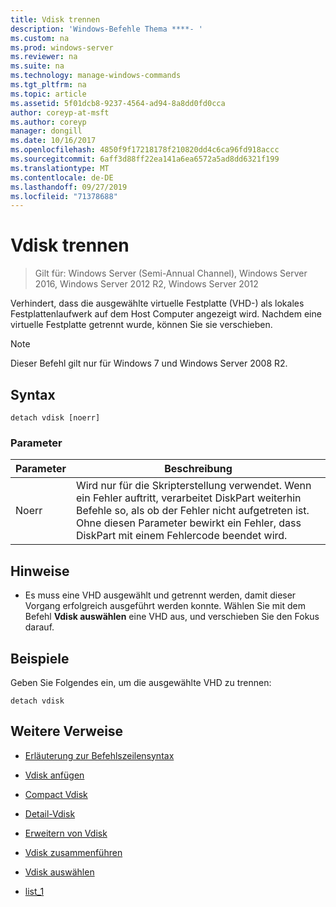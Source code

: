 ```yaml
---
title: Vdisk trennen
description: 'Windows-Befehle Thema ****- '
ms.custom: na
ms.prod: windows-server
ms.reviewer: na
ms.suite: na
ms.technology: manage-windows-commands
ms.tgt_pltfrm: na
ms.topic: article
ms.assetid: 5f01dcb8-9237-4564-ad94-8a8dd0fd0cca
author: coreyp-at-msft
ms.author: coreyp
manager: dongill
ms.date: 10/16/2017
ms.openlocfilehash: 4850f9f17218178f210820dd4c6ca96fd918accc
ms.sourcegitcommit: 6aff3d88ff22ea141a6ea6572a5ad8dd6321f199
ms.translationtype: MT
ms.contentlocale: de-DE
ms.lasthandoff: 09/27/2019
ms.locfileid: "71378688"
---
```

# <a name="detach-vdisk"></a>Vdisk trennen

>Gilt für: Windows Server (Semi-Annual Channel), Windows Server 2016, Windows Server 2012 R2, Windows Server 2012

Verhindert, dass die ausgewählte virtuelle Festplatte \(VHD-\) als lokales Festplattenlaufwerk auf dem Host Computer angezeigt wird. Nachdem eine virtuelle Festplatte getrennt wurde, können Sie sie verschieben.  
  
> [!NOTE]  
> Dieser Befehl gilt nur für Windows 7 und Windows Server 2008 R2.  
  
## <a name="syntax"></a>Syntax  
  
```  
detach vdisk [noerr]  
```  
  
### <a name="parameters"></a>Parameter  
  
|Parameter|Beschreibung|  
|-------|--------|  
|Noerr|Wird nur für die Skripterstellung verwendet. Wenn ein Fehler auftritt, verarbeitet DiskPart weiterhin Befehle so, als ob der Fehler nicht aufgetreten ist. Ohne diesen Parameter bewirkt ein Fehler, dass DiskPart mit einem Fehlercode beendet wird.|  
  
## <a name="remarks"></a>Hinweise  
  
-   Es muss eine VHD ausgewählt und getrennt werden, damit dieser Vorgang erfolgreich ausgeführt werden konnte. Wählen Sie mit dem Befehl **Vdisk auswählen** eine VHD aus, und verschieben Sie den Fokus darauf.  
  
## <a name="BKMK_Examples"></a>Beispiele  
Geben Sie Folgendes ein, um die ausgewählte VHD zu trennen:  
  
```  
detach vdisk  
```  
  
## <a name="additional-references"></a>Weitere Verweise  
  
-   [Erläuterung zur Befehlszeilensyntax](command-line-syntax-key.md)  
  
-   [Vdisk anfügen](attach-vdisk.md)  
  
-   [Compact Vdisk](compact-vdisk.md)  
  
  
  
-   [Detail-Vdisk](detail-vdisk.md)  
  
-   [Erweitern von Vdisk](expand-vdisk.md)  
  
-   [Vdisk zusammenführen](merge-vdisk.md)  
  
-   [Vdisk auswählen](select-vdisk.md)  
  
-   [list_1](list_1.md)  
  

